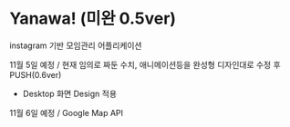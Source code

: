 # Yanawa! (미완 0.5ver)

instagram 기반 모임관리 어플리케이션


11월 5일 예정 /
현재 임의로 짜둔 수치, 애니메이션등을 완성형 디자인대로 수정 후 PUSH(0.6ver)
+ Desktop 화면 Design 적용

11월 6일 예정 /
Google Map API 
